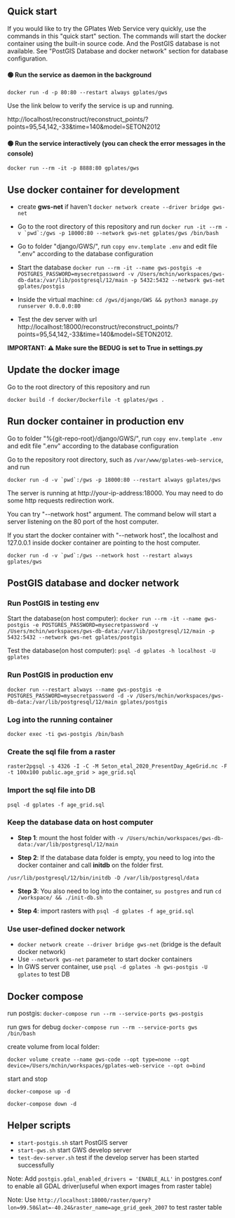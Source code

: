 ## Quick start

If you would like to try the GPlates Web Service very quickly, use the commands in this "quick start" section. The commands will start the docker container using the built-in source code. And the PostGIS database is not available. See "PostGIS Database and docker network" section for database configuration.

#### 🟢 Run the service as daemon in the background

`docker run -d -p 80:80 --restart always gplates/gws`

Use the link below to verify the service is up and running.

http://localhost/reconstruct/reconstruct_points/?points=95,54,142,-33&time=140&model=SETON2012

#### 🟢 Run the service interactively (you can check the error messages in the console)

`docker run --rm -it -p 8888:80 gplates/gws`

## Use docker container for development

- create **gws-net** if haven't `docker network create --driver bridge gws-net`

- Go to the root directory of this repository and run `` docker run -it --rm -v `pwd`:/gws -p 18000:80 --network gws-net gplates/gws /bin/bash ``

- Go to folder "django/GWS/", run `copy env.template .env` and edit file ".env" according to the database configuration

- Start the database `docker run --rm -it --name gws-postgis -e POSTGRES_PASSWORD=mysecretpassword -v /Users/mchin/workspaces/gws-db-data:/var/lib/postgresql/12/main -p 5432:5432 --network gws-net gplates/postgis`

- Inside the virtual machine: `cd /gws/django/GWS && python3 manage.py runserver 0.0.0.0:80`

- Test the dev server with url http://localhost:18000/reconstruct/reconstruct_points/?points=95,54,142,-33&time=140&model=SETON2012.

**IMPORTANT: ⚠ Make sure the BEDUG is set to True in settings.py**

## Update the docker image

Go to the root directory of this repository and run

`docker build -f docker/Dockerfile -t gplates/gws .`

## Run docker container in production env

Go to folder "%{git-repo-root}/django/GWS/", run `copy env.template .env` and edit file ".env" according to the database configuration

Go to the repository root directory, such as `/var/www/gplates-web-service`, and run

`` docker run -d -v `pwd`:/gws -p 18000:80 --restart always gplates/gws ``

The server is running at http://your-ip-address:18000. You may need to do some http requests redirection work.

You can try "--network host" argument. The command below will start a server listening on the 80 port of the host computer.

If you start the docker container with "--network host", the localhost and 127.0.0.1 inside docker container are pointing to the host computer.

`` docker run -d -v `pwd`:/gws --network host --restart always gplates/gws ``

## PostGIS database and docker network

### Run PostGIS in testing env

Start the database(on host computer): `docker run --rm -it --name gws-postgis -e POSTGRES_PASSWORD=mysecretpassword -v /Users/mchin/workspaces/gws-db-data:/var/lib/postgresql/12/main -p 5432:5432 --network gws-net gplates/postgis`

Test the database(on host computer): `psql -d gplates -h localhost -U gplates`

### Run PostGIS in production env

`docker run --restart always --name gws-postgis -e POSTGRES_PASSWORD=mysecretpassword -d -v /Users/mchin/workspaces/gws-db-data:/var/lib/postgresql/12/main gplates/postgis`

### Log into the running container

`docker exec -ti gws-postgis /bin/bash`

### Create the sql file from a raster

`raster2pgsql -s 4326 -I -C -M Seton_etal_2020_PresentDay_AgeGrid.nc -F -t 100x100 public.age_grid > age_grid.sql`

### Import the sql file into DB

`psql -d gplates -f age_grid.sql`

### Keep the database data on host computer

- **Step 1**: mount the host folder with `-v /Users/mchin/workspaces/gws-db-data:/var/lib/postgresql/12/main`

- **Step 2**: If the database data folder is empty, you need to log into the docker container and call **initdb** on the folder first.

`/usr/lib/postgresql/12/bin/initdb -D /var/lib/postgresql/data`

- **Step 3**: You also need to log into the container, `su postgres` and run `cd /workspace/ && ./init-db.sh`

- **Step 4**: import rasters with `psql -d gplates -f age_grid.sql`

### Use user-defined docker network

- `docker network create --driver bridge gws-net` (bridge is the default docker network)
- Use `--network gws-net` parameter to start docker containers
- In GWS server container, use `psql -d gplates -h gws-postgis -U gplates` to test DB

## Docker compose

run postgis: `docker-compose run --rm --service-ports gws-postgis`

run gws for debug `docker-compose run --rm --service-ports gws /bin/bash`

create volume from local folder:

`docker volume create --name gws-code --opt type=none --opt device=/Users/mchin/workspaces/gplates-web-service --opt o=bind`

start and stop

`docker-compose up -d`

`docker-compose down -d`

## Helper scripts

- `start-postgis.sh` start PostGIS server
- `start-gws.sh` start GWS develop server
- `test-dev-server.sh` test if the develop server has been started successfully

Note: Add `postgis.gdal_enabled_drivers = 'ENABLE_ALL'` in postgres.conf to enable all GDAL driver(useful when export images from raster table)

Note: Use `http://localhost:18000/raster/query?lon=99.50&lat=-40.24&raster_name=age_grid_geek_2007` to test raster table
